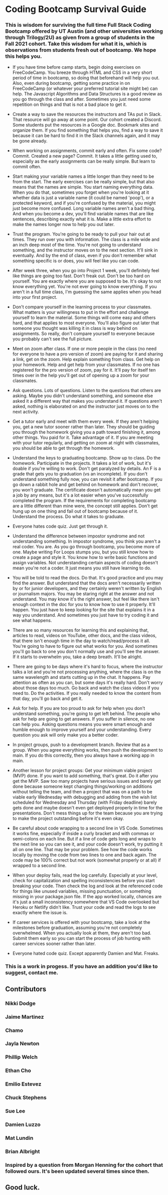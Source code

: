 # Coding Bootcamp Survival Guide

### This is wisdom for surviving the full time Full Stack Coding Bootcamp offered by UT Austin (and other universities working through Trilogy/2U) as given from a group of students in the Fall 2021 cohort. Take this wisdom for what it is, which is observations from students fresh out of bootcamp. We hope this helps you. 

* If you have time before camp starts, begin doing exercises on FreeCodeCamp. You breeze through HTML and CSS in a very short period of time in bootcamp, so doing that beforehand will help you out. Also, even during bootcamp, getting some practice in on FreeCodeCamp (or whatever your preferred tutorial site might be) can help. The Javascript Algorithms and Data Structures is a good review as you go through the class and after. Sometimes you just need some repetition on things and that is not a bad place to get it. 

* Create a way to save the resources the instructors and TAs put in Slack. That resource will go away at some point. Our cohort created a Discord. Some students put the resources in a Google doc. Bookmark sites and organize them. If you find something that helps you, find a way to save it because it can be hard to find it in the Slack channels again, and it may be gone already. 

* When working on assignments, commit early and often. Fix some code? Commit. Created a new page? Commit. It takes a little getting used to, especially as the early assignments can be really simple. But learn to commit often. 

* Start making your variable names a little longer than they need to be from the start. The early exercises can be really simple, but that also means that the names are simple. You start naming everything data. When you do that, sometimes you forget when you're looking at it whether data is just a variable name (it could be named 'poop'), or a protected keyword, and if you're confused by the material, you might just become more confused. Long variable names aren't a bad thing. And when you become a dev, you'll find variable names that are like sentences, describing exactly what it is. Make a little extra effort to make the names longer now to help you out later. 

* Trust the program. You're going to be ready to pull your hair out at times. They run over you with information. The class is a mile wide and an inch deep most of the time. You're not going to understand something, and the instructor moves on to the next section. It'll sink in eventually.  And by the end of class, even if you don't remember what something specific is or does, you will feel like you can code. 

* After week three, when you go into Project 1 week, you'll definitely feel like things are going too fast. Don't freak out. Don't be too hard on yourself. You are exactly where you are supposed to be. It's okay to not know everything yet. You're not ever going to know everything. If you aren't in a full time class, I'm guessing the same applies when you head into your first project.

* Don't compare yourself in the learning process to your classmates. What matters is your willingness to put in the effort and challenge yourself to learn the material. Some things will come easy and others hard, and that applies to most everyone. You'll also figure out later that someone you thought was killing it in class is way behind on assignments. So really, don't compare yourself to everyone because you probably can't see the full picture. 

* Meet on zoom after class. If one or more people in the class (no need for everyone to have a pro version of zoom) are paying for it and sharing a link, get on the zoom. Help explain something from class. Get help on your homework. Help and get help from your classmates. If no one has registered for the pro version of zoom, pay for it. It'll pay for itself ten times over in the help you'll get out of opening up a zoom for your classmates. 

* Ask questions. Lots of questions. Listen to the questions that others are asking. Maybe you didn't understand something, and someone else asked it a different way that makes you understand it. If questions aren't asked, nothing is elaborated on and the instructor just moves on to the next activity. 

* Get a tutor early and meet with them every week. If they aren't helping you, get a new tutor sooner rather than later. They should be guiding you through the homework giving you a path toward finishing it, among other things. You paid for it. Take advantage of it. If you are meeting with your tutor regularly, and getting on zoom at night with classmates, you should be able to get through the homework. 

* Understand the keys to graduating bootcamp. Show up to class. Do the homework. Participate in the projects. It takes a lot of work, but it's doable if you're willing to work. Don't get paralyzed by details. An F is a grade that gets you to graduation (vs an incomplete). If you don't understand something fully now, you can revisit it after bootcamp. If you go down a rabbit hole and get behind on homework and don't recover, you won't graduate. The certificate doesn't automatically mean you get a job by any means, but it's a lot easier when you've successfully completed the program. If the requirements for completing bootcamp are a little different than mine were, the concept still applies. Don't get hung up on one thing and fail out of bootcamp because of it. Understand the process. Do what it takes to graduate. 

* Everyone hates code quiz. Just get through it. 

* Understand the difference between impostor syndrome and not understanding something. In impostor syndrome, you think you aren't a real coder. You are. As you go through bootcamp, you become more of one. Maybe writing For Loops stumps you, but you still know how to create a page and style it. You know how to write basic functions and assign variables. Not understanding certain aspects of coding doesn't mean you're not a coder. It just means you still have learning to do. 

* You will be told to read the docs. Do that. It's good practice and you may find the answer. But understand that the docs aren't necessarily written by or for junior developers, and they certainly weren't written by English or journalism majors. You may be staring right at the answer and not understand. You may know it's the right answer, but feel like there isn't enough context in the doc for you to know how to use it properly. It'll happen. You just have to keep looking for the site that explains it in a way you understand. And sometimes you just have to try coding it and see what happens. 

* There are so many resources for learning this and explaining that, articles to read, videos on YouTube, other docs, and the class videos, that there isn't enough time in the day to watch/read/process it all. You're going to have to figure out what works for you. And sometimes you'll go back to one you don't normally use and you'll see the answer. If it starts to overwhelm you, take a deep breath. It'll be alright.

* There are going to be days where it's hard to focus, where the instructor talks a lot and you're not processing anything, where the class is on the same wavelength and starts cutting up in the chat. It happens. Pay attention as often as you can, but some days it's really hard. Don't worry about those days too much. Go back and watch the class videos if you need to. Do the activities. If you really needed to know the content from that day, you'll go back and get it. 

* Ask for help. If you are too proud to ask for help when you don't understand something, you're going to get left behind. The people who ask for help are going to get answers. If you suffer in silence, no one can help you. Asking questions means you were smart enough and humble enough to improve yourself and your understanding. Every question you ask will only make you a better coder. 

* In project groups, push to a development branch. Review that as a group. When you agree everything works, then push the development to main. If you do this correctly, then you always have a working app in main. 

* Another lesson for project groups: Get your minimum viable project (MVP) done. If you want to add something, that's great. Do it after you get the MVP. Saw too many projects have serious issues and barely get done because someone kept changing things/working on additions without telling the team, and then a project that was on a path to be viable early Wednesday with debugging and adding from the wish list scheduled for Wednesday and Thursday (with Friday deadline) barely gets done and maybe doesn't even get deployed properly in time for the presentations. Don't mess things up for the team because you are trying to make the project outstanding before it's even okay. 

* Be careful about code wrapping to a second line in VS Code. Sometimes it works fine, especially if inside a curly bracket and with commas or semi-colons on each line. But if a line of code gets long and wraps to the next line so you can see it, and your code doesn't work, try putting it all on one line. That may be your problem. See how the code works locally by moving the code from two lines to one and back again. The code may be 100% correct but not work (somewhat properly or at all) if wrapped to a second line.  

* When your deploy fails, read the log carefully. Especially at your level, check for capitalization and spelling inconsistencies before you start breaking your code. Then check the log and look at the referenced code for things like unused variables, missing punctuation, or something missing in your package.json file. If the app worked locally, chances are it's just a small inconsistency somewhere that VS Code overlooked but Heroku or Netlify didn't like. Trust your code and read the logs to see exactly where the issue is. 

* If career services is offered with your bootcamp, take a look at the milestones before graduation, assuming you're not completely overwhelmed. When you actually look at them, they aren't too bad. Submit them early so you can start the process of job hunting with career services sooner rather than later. 

* Everyone hated code quiz. Except apparently Damien and Mat. Freaks. 

### This is a work in progess. If you have an addition you'd like to suggest, contact me. 

## Contributors
### Nikki Dodge
### Jaime Martinez
### Chamo
### Jayla Newton
### Phillip Welch
### Ethan Cho
### Emilio Estevez
### Chuck Stephens
### Sue Lee
### Damien Luzzo
### Mat Lundin 
### Brian Albright

### Inspired by a question from Morgan Henning for the cohort that followed ours. It's been updated several times since then. 

## Good luck. 

